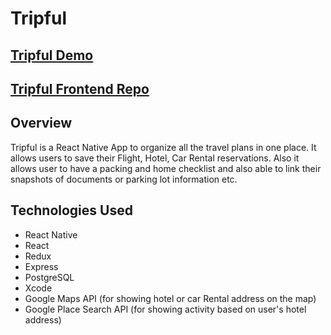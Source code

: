 # Tripful

## [Tripful Demo](https://youtu.be/myN7iyQw2uI)

## [Tripful Frontend Repo](https://github.com/pmattam/tripful-backend)

## Overview
Tripful is a React Native App to organize all the travel plans in one place. It allows users to save their Flight, Hotel, Car Rental reservations. Also it allows user to have a packing and home checklist and also able to link their snapshots of documents or parking lot information etc.

## Technologies Used
* React Native
* React
* Redux
* Express
* PostgreSQL
* Xcode
* Google Maps API (for showing hotel or car Rental address on the map)
* Google Place Search API (for showing activity based on user's hotel address)


